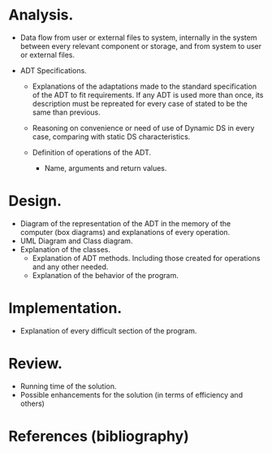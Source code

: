 # Analysis.
- Data flow from user or external files to system, internally in the system
  between every relevant component or storage, and from system to user or
  external files.

- ADT Specifications.
    - Explanations of the adaptations made to the standard specification of the
      ADT to fit requirements. If any ADT is used more than once, its
      description must be repreated for every case of stated to be the same than
      previous.

    - Reasoning on convenience or need of use of Dynamic DS in every case,
      comparing with static DS characteristics.

    - Definition of operations of the ADT.
        - Name, arguments and return values.

# Design.
- Diagram of the representation of the ADT in the memory of the computer (box
  diagrams) and explanations of every operation.
- UML Diagram and Class diagram.
- Explanation of the classes.
    - Explanation of ADT methods. Including those created for operations and any
      other needed.
    - Explanation of the behavior of the program.

# Implementation.
- Explanation of every difficult section of the program.

# Review.
- Running time of the solution.
- Possible enhancements for the solution (in terms of efficiency and others)

# References (bibliography)
